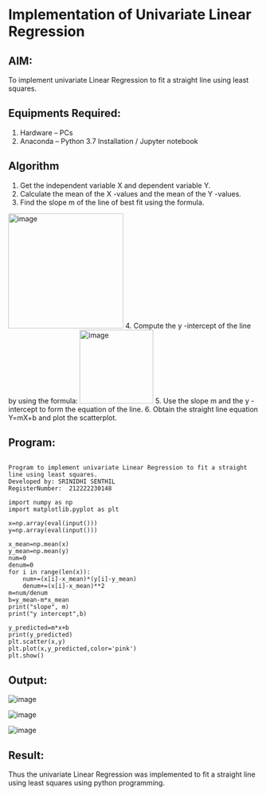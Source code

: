 # Implementation of Univariate Linear Regression
## AIM:
To implement univariate Linear Regression to fit a straight line using least squares.

## Equipments Required:
1. Hardware – PCs
2. Anaconda – Python 3.7 Installation / Jupyter notebook

## Algorithm
1. Get the independent variable X and dependent variable Y.
2. Calculate the mean of the X -values and the mean of the Y -values.
3. Find the slope m of the line of best fit using the formula. 
<img width="231" alt="image" src="https://user-images.githubusercontent.com/93026020/192078527-b3b5ee3e-992f-46c4-865b-3b7ce4ac54ad.png">
4. Compute the y -intercept of the line by using the formula:
<img width="148" alt="image" src="https://user-images.githubusercontent.com/93026020/192078545-79d70b90-7e9d-4b85-9f8b-9d7548a4c5a4.png">
5. Use the slope m and the y -intercept to form the equation of the line.
6. Obtain the straight line equation Y=mX+b and plot the scatterplot.

## Program:
```

Program to implement univariate Linear Regression to fit a straight line using least squares.
Developed by: SRINIDHI SENTHIL
RegisterNumber:  212222230148

```

```
import numpy as np
import matplotlib.pyplot as plt
```
```
x=np.array(eval(input()))
y=np.array(eval(input()))
```
```
x_mean=np.mean(x)
y_mean=np.mean(y)
num=0
denum=0
for i in range(len(x)):
    num+=(x[i]-x_mean)*(y[i]-y_mean)
    denum+=(x[i]-x_mean)**2
m=num/denum
b=y_mean-m*x_mean
print("slope", m)
print("y intercept",b)
```
```
y_predicted=m*x+b
print(y_predicted)
plt.scatter(x,y)
plt.plot(x,y_predicted,color='pink')
plt.show()
```

## Output:
![image](https://github.com/user-attachments/assets/deae0f2d-5c85-4755-946d-b914ffd434c0)

![image](https://github.com/user-attachments/assets/b51b6191-6b55-415c-b676-3ef9f610ea2e)

![image](https://github.com/user-attachments/assets/7374d211-588c-4991-a127-4db084bc4f7c)



## Result:
Thus the univariate Linear Regression was implemented to fit a straight line using least squares using python programming.
